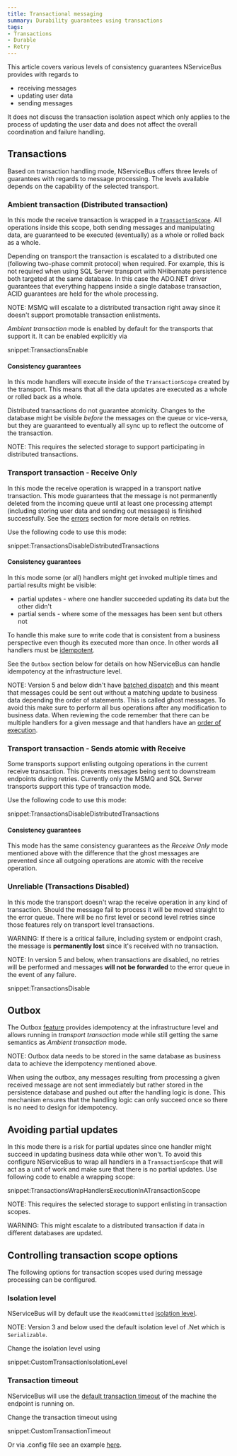 ```yaml
---
title: Transactional messaging
summary: Durability guarantees using transactions
tags:
- Transactions
- Durable
- Retry
---
```


This article covers various levels of consistency guarantees NServiceBus provides with regards to

* receiving messages
* updating user data
* sending messages

It does not discuss the transaction isolation aspect which only applies to the process of updating the user data and does not affect the overall coordination and failure handling.


## Transactions

Based on transaction handling mode, NServiceBus offers three levels of guarantees with regards to message processing. The levels available depends on the capability of the selected transport.


### Ambient transaction (Distributed transaction)

In this mode the receive transaction is wrapped in a [`TransactionScope`](http://msdn.microsoft.com/en-us/library/system.transactions.transactionscope). All operations inside this scope, both sending messages and manipulating data, are guaranteed to be executed (eventually) as a whole or rolled back as a whole.

Depending on transport the transaction is escalated to a distributed one (following two-phase commit protocol) when required. For example, this is not required when using SQL Server transport with NHibernate persistence both targeted at the same database. In this case the ADO.NET driver guarantees that everything happens inside a single database transaction, ACID guarantees are held for the whole processing.

NOTE: MSMQ will escalate to a distributed transaction right away since it doesn't support promotable transaction enlistments.

*Ambient transaction* mode is enabled by default for the transports that support it. It can be enabled explicitly via

snippet:TransactionsEnable


#### Consistency guarantees

In this mode handlers will execute inside of the `TransactionScope` created by the transport. This means that all the data updates are executed as a whole or rolled back as a whole.

Distributed transactions do not guarantee atomicity. Changes to the database might be visible *before* the messages on the queue or vice-versa, but they are guaranteed to eventually all sync up to reflect the outcome of the transaction.

NOTE: This requires the selected storage to support participating in distributed transactions.


### Transport transaction - Receive Only

In this mode the receive operation is wrapped in a transport native transaction. This mode guarantees that the message is not permanently deleted from the incoming queue until at least one processing attempt (including storing user data and sending out messages) is finished successfully. See the [errors](/nservicebus/errors) section for more details on retries.

Use the following code to use this mode:

snippet:TransactionsDisableDistributedTransactions


#### Consistency guarantees

In this mode some (or all) handlers might get invoked multiple times and partial results might be visible:

 * partial updates - where one handler succeeded updating its data but the other didn't
 * partial sends - where some of the messages has been sent but others not

To handle this make sure to write code that is consistent from a business perspective even though its executed more than once. In other words all handlers must be [idempotent](/nservicebus/concept-overview.md#idempotence).

See the `Outbox` section below for details on how NServiceBus can handle idempotency at the infrastructure level.

NOTE: Version 5 and below didn't have [batched dispatch](/nservicebus/messaging/batched-dispatch.md) and this meant that messages could be sent out without a matching update to business data depending the order of statements. This is called ghost messages. To avoid this make sure to perform all bus operations after any modification to business data. When reviewing the code remember that there can be multiple handlers for a given message and that handlers have an [order of execution](/nservicebus/handlers/handler-ordering.md).


### Transport transaction - Sends atomic with Receive

Some transports support enlisting outgoing operations in the current receive transaction. This prevents messages being sent to downstream endpoints during retries. Currently only the MSMQ and SQL Server transports support this type of transaction mode.

Use the following code to use this mode:

snippet:TransactionsDisableDistributedTransactions

#### Consistency guarantees

This mode has the same consistency guarantees as the *Receive Only* mode mentioned above with the difference that the ghost messages are prevented since all outgoing operations are atomic with the receive operation.


### Unreliable (Transactions Disabled)

In this mode the transport doesn't wrap the receive operation in any kind of transaction. Should the message fail to process it will be moved straight to the error queue. There will be no first level or second level retries since those features rely on transport level transactions.

WARNING: If there is a critical failure, including system or endpoint crash, the message is **permanently lost** since it's received with no transaction.

NOTE: In version 5 and below, when transactions are disabled, no retries will be performed and messages **will not be forwarded** to the error queue in the event of any failure.

snippet:TransactionsDisable


## Outbox

The Outbox [feature](/nservicebus/outbox) provides idempotency at the infrastructure level and allows running in *transport transaction* mode while still getting the same semantics as *Ambient transaction* mode.

NOTE: Outbox data needs to be stored in the same database as business data to achieve the idempotency mentioned above.

When using the outbox, any messages resulting from processing a given received message are not sent immediately but rather stored in the persistence database and pushed out after the handling logic is done. This mechanism ensures that the handling logic can only succeed once so there is no need to design for idempotency.


## Avoiding partial updates

In this mode there is a risk for partial updates since one handler might succeed in updating business data while other won't. To avoid this configure NServiceBus to wrap all handlers in a `TransactionScope` that will act as a unit of work and make sure that there is no partial updates. Use following code to enable a wrapping scope:

snippet:TransactionsWrapHandlersExecutionInATransactionScope

NOTE: This requires the selected storage to support enlisting in transaction scopes.

WARNING: This might escalate to a distributed transaction if data in different databases are updated.


## Controlling transaction scope options

The following options for transaction scopes used during message processing can be configured.


### Isolation level

NServiceBus will by default use the `ReadCommitted` [isolation level](https://msdn.microsoft.com/en-us/library/system.transactions.isolationlevel).

NOTE: Version 3 and below used the default isolation level of .Net which is `Serializable`.

Change the isolation level using

snippet:CustomTransactionIsolationLevel


### Transaction timeout

NServiceBus will use the [default transaction timeout](https://msdn.microsoft.com/en-us/library/system.transactions.transactionmanager.defaulttimeout) of the machine the endpoint is running on.

Change the transaction timeout using

snippet:CustomTransactionTimeout

Or via .config file see an example [here](https://msdn.microsoft.com/en-us/library/system.transactions.configuration.defaultsettingssection%28v=vs.100%29.aspx#Anchor_5).